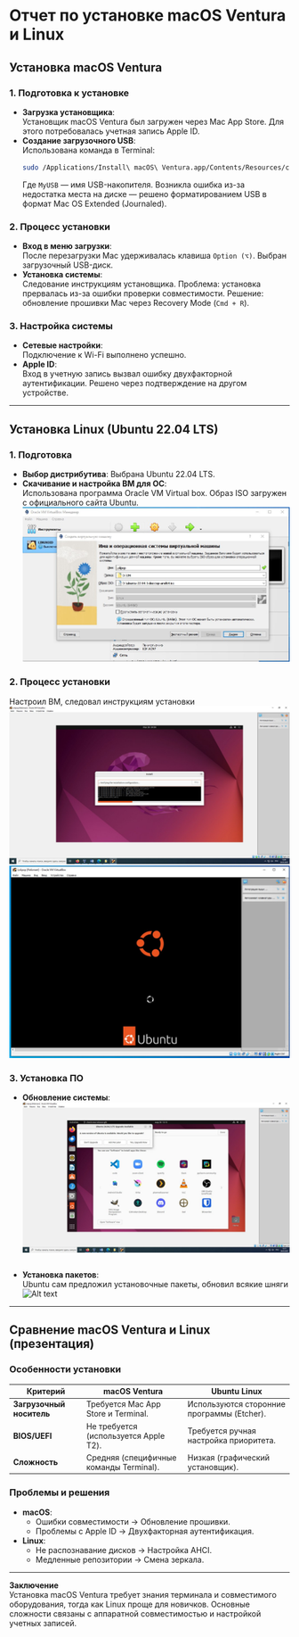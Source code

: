 
# Отчет по установке macOS Ventura и Linux

## Установка macOS Ventura

### 1. Подготовка к установке
- **Загрузка установщика**:  
  Установщик macOS Ventura был загружен через Mac App Store. Для этого потребовалась учетная запись Apple ID.  
- **Создание загрузочного USB**:  
  Использована команда в Terminal:  
  ```bash
  sudo /Applications/Install\ macOS\ Ventura.app/Contents/Resources/createinstallmedia --volume /Volumes/MyUSB
  ```
  Где `MyUSB` — имя USB-накопителя. Возникла ошибка из-за недостатка места на диске — решено форматированием USB в формат Mac OS Extended (Journaled).

### 2. Процесс установки
- **Вход в меню загрузки**:  
  После перезагрузки Mac удерживалась клавиша `Option (⌥)`. Выбран загрузочный USB-диск.  
- **Установка системы**:  
  Следование инструкциям установщика. Проблема: установка прервалась из-за ошибки проверки совместимости. Решение: обновление прошивки Mac через Recovery Mode (`Cmd + R`).

### 3. Настройка системы
- **Сетевые настройки**:  
  Подключение к Wi-Fi выполнено успешно.  
- **Apple ID**:  
  Вход в учетную запись вызвал ошибку двухфакторной аутентификации. Решено через подтверждение на другом устройстве.

---

## Установка Linux (Ubuntu 22.04 LTS)

### 1. Подготовка
- **Выбор дистрибутива**: Выбрана Ubuntu 22.04 LTS.  
- **Скачивание и настройка ВМ для ОС**:  
  Использована программа Oracle VM Virtual box. Образ ISO загружен с официального сайта Ubuntu.
  ![Alt text](<Без имени.jpg>)

### 2. Процесс установки
Настроил ВМ, следовал инструкциям установки
![Alt text](<Без имени-1.jpg>)
![Alt text](<Без имени-2.jpg>)

### 3. Установка ПО
- **Обновление системы**:  
![Alt text](<Без имени-4.jpg>)
  ```
- **Установка пакетов**:  
  Ubuntu сам предложил установочные пакеты, обновил всякие шняги
  ![Alt text](<Без имени-3.jpg>)

---

## Сравнение macOS Ventura и Linux (презентация)

### Особенности установки
| **Критерий**         | **macOS Ventura**                          | **Ubuntu Linux**                          |
|----------------------|--------------------------------------------|-------------------------------------------|
| **Загрузочный носитель** | Требуется Mac App Store и Terminal.      | Используются сторонние программы (Etcher).|
| **BIOS/UEFI**        | Не требуется (используется Apple T2).      | Требуется ручная настройка приоритета.    |
| **Сложность**         | Средняя (специфичные команды Terminal).    | Низкая (графический установщик).          |

### Проблемы и решения
- **macOS**:  
  - Ошибки совместимости → Обновление прошивки.  
  - Проблемы с Apple ID → Двухфакторная аутентификация.  
- **Linux**:  
  - Не распознавание дисков → Настройка AHCI.  
  - Медленные репозитории → Смена зеркала.  

---

**Заключение**  
Установка macOS Ventura требует знания терминала и совместимого оборудования, тогда как Linux проще для новичков. Основные сложности связаны с аппаратной совместимостью и настройкой учетных записей.
